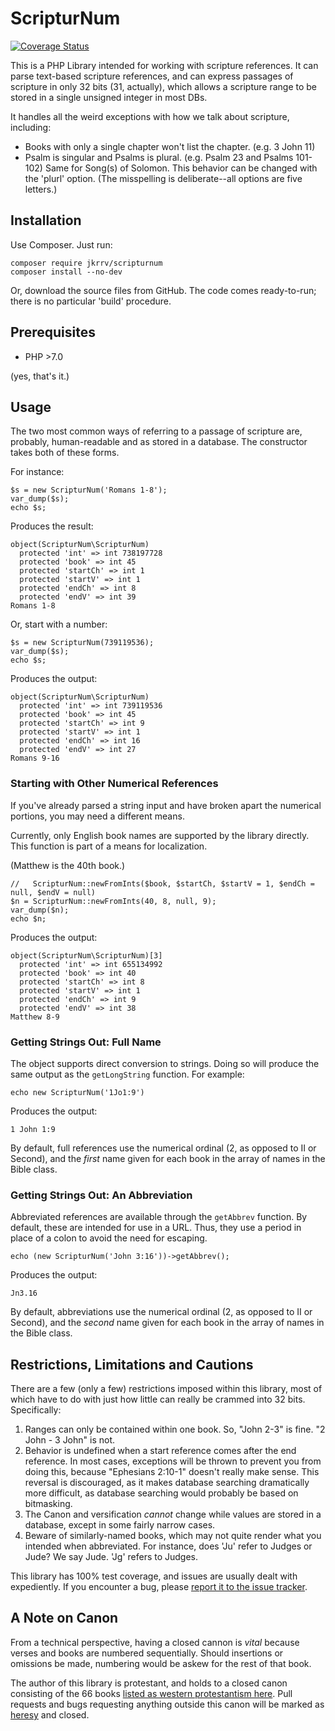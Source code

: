 ScripturNum
===========

[![Coverage Status](https://coveralls.io/repos/github/jkrrv/ScripturNum/badge.svg)](https://coveralls.io/github/jkrrv/ScripturNum)

This is a PHP Library intended for working with scripture references.  It can parse text-based scripture references, and can express passages of scripture in only 32 bits (31, actually), which allows a scripture range to be stored in a single unsigned integer in most DBs.

It handles all the weird exceptions with how we talk about scripture, including:
 - Books with only a single chapter won't list the chapter.  (e.g.  3 John 11)
 - Psalm is singular and Psalms is plural. (e.g. Psalm 23 and Psalms 101-102)  Same for Song(s) of Solomon.  This behavior can be changed with the 'plurl' option. (The misspelling is deliberate--all options are five letters.)

## Installation

Use Composer. Just run: 

    composer require jkrrv/scripturnum
    composer install --no-dev

Or, download the source files from GitHub.  The code comes ready-to-run; there is no particular 'build' procedure. 

## Prerequisites

 - PHP >7.0

(yes, that's it.)
 
 
## Usage

The two most common ways of referring to a passage of scripture are, probably, human-readable and as stored in a 
database.  The constructor takes both of these forms.  

For instance: 

    $s = new ScripturNum('Romans 1-8');
    var_dump($s);
    echo $s;

Produces the result: 

    object(ScripturNum\ScripturNum)
      protected 'int' => int 738197728
      protected 'book' => int 45
      protected 'startCh' => int 1
      protected 'startV' => int 1
      protected 'endCh' => int 8
      protected 'endV' => int 39
    Romans 1-8

Or, start with a number:

    $s = new ScripturNum(739119536);
    var_dump($s);
    echo $s;
    
Produces the output:

    object(ScripturNum\ScripturNum)
      protected 'int' => int 739119536
      protected 'book' => int 45
      protected 'startCh' => int 9
      protected 'startV' => int 1
      protected 'endCh' => int 16
      protected 'endV' => int 27
    Romans 9-16
	
	
	
### Starting with Other Numerical References

If you've already parsed a string input and have broken apart the numerical portions, you may need a different means.  

Currently, only English book names are supported by the library directly.  This function is part of a means for localization.  

(Matthew is the 40th book.)

    //   ScripturNum::newFromInts($book, $startCh, $startV = 1, $endCh = null, $endV = null)
    $n = ScripturNum::newFromInts(40, 8, null, 9);
    var_dump($n);
    echo $n;

Produces the output:
 
    object(ScripturNum\ScripturNum)[3]
      protected 'int' => int 655134992
      protected 'book' => int 40
      protected 'startCh' => int 8
      protected 'startV' => int 1
      protected 'endCh' => int 9
      protected 'endV' => int 38
    Matthew 8-9
	
### Getting Strings Out: Full Name
The object supports direct conversion to strings.  Doing so will produce the same output as the `getLongString` function.  For example:

    echo new ScripturNum('1Jo1:9')
	
Produces the output:

    1 John 1:9
	
By default, full references use the numerical ordinal (2, as opposed to II or Second), and the *first* name given for each book in the array of names in the Bible class.
	
### Getting Strings Out: An Abbreviation

Abbreviated references are available through the `getAbbrev` function.  By default, these are intended for use in a URL.  Thus, they use a period in place of a colon to avoid the need for escaping. 

	echo (new ScripturNum('John 3:16'))->getAbbrev();
	
Produces the output:

	Jn3.16

By default, abbreviations use the numerical ordinal (2, as opposed to II or Second), and the *second* name given for each book in the array of names in the Bible class.

## Restrictions, Limitations and Cautions
There are a few (only a few) restrictions imposed within this library, most of which have to do with just how little can really be crammed into 32 bits.  Specifically:

1.  Ranges can only be contained within one book.  So, "John 2-3" is fine.  "2 John - 3 John" is not. 
2.  Behavior is undefined when a start reference comes after the end reference.  In most cases, exceptions will be thrown to prevent you from doing this, because "Ephesians 2:10-1" doesn't really make sense.  This reversal is discouraged, as it makes database searching dramatically more difficult, as database searching would probably be based on bitmasking. 
3.  The Canon and versification *cannot* change while values are stored in a database, except in some fairly narrow cases.
4.  Beware of similarly-named books, which may not quite render what you intended when abbreviated.  For instance, does 'Ju' refer to Judges or Jude?  We say Jude.  'Jg' refers to Judges.   

This library has 100% test coverage, and issues are usually dealt with expediently.  If you encounter a bug, please [report it to the issue tracker](https://github.com/jkrrv/ScripturNum/issues).

## A Note on Canon

From a technical perspective, having a closed cannon is *vital* because verses and books are numbered sequentially.  Should insertions or omissions be made, numbering would be askew for the rest of that book.   

The author of this library is protestant, and holds to a closed canon consisting of the 66 books [listed as western protestantism here](https://en.wikipedia.org/wiki/Biblical_canon#Western_Church).  Pull requests and bugs requesting anything outside this canon will be marked as [heresy](https://github.com/jkrrv/ScripturNum/labels/Heresy%21) and closed.
